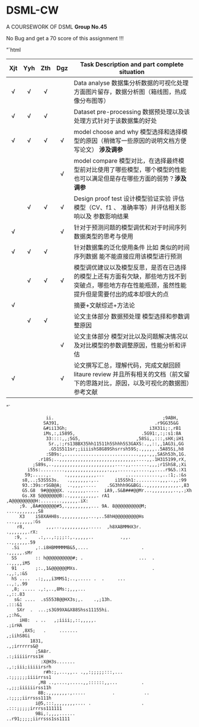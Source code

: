 # DSML-CW
A COURSEWORK OF DSML   **Group No.45**

No Bug  and get a 70 score of this assignment !!!

“`html

| Xjt  | Yyh  | Zth  | Dgz  | Task Description and part complete situation                 |
| :--: | :--: | :--: | :--: | ------------------------------------------------------------ |
|  √   |  √   |  √   |      | Data analyse 数据集分析数据的可视化处理方面图片留存，数据分析图（箱线图，热成像分布图等） |
|  √   |  √   |  √   |      | Dataset pre-processing 数据预处理以及该处理方式针对于该数据集的好处 |
|  √   |  √   |  √   |  √   | model choose and why 模型选择和选择模型的原因（稍微写一些原因的说明文档方便写论文） **涉及调参** |
|      |      |      |  √   | model compare 模型对比，在选择最终模型前对比使用了哪些模型，哪个模型的性能也可以满足但是存在哪些方面的弱势？**涉及调参** |
|      |  √   |  √   |  √   | Design proof  test 设计模型验证实验 评估模型（CV、f1 、 准确率等）并评估相关影响以及 参数影响结果 |
|  √   |      |      |  √   | 针对于预测问题的模型调优和对于时间序列数据类型的思考与使用   |
|  √   |  √   |  √   |      | 针对数据集的泛化使用条件  比如 类似的时间序列数据 能不能直接应用该模型进行预测 |
|      |  √   |  √   |  √   | 模型调优建议以及模型反思，是否在已选择的模型上还有方面有欠缺，那些地方找不到突破点，哪些地方存在性能瓶颈，虽然性能提升但是需要付出的成本却很大的点 |
|  √   |      |      |      | 摘要+文献综述+方法论                                         |
|      |  √   |  √   |      | 论文主体部分  数据预处理 模型选择和参数调整原因              |
|      |      |      |  √   | 论文主体部分  模型对比以及问题解决情况以及对比模型的参数调整原因，性能分析和评估 |
|  √   |      |      |  √   | 论文撰写汇总，理解代码，完成文献回顾litaure review 并且所有相关的文档（前文留下的思路对比，原因，以及可视化的数据图）参考文献 |

“`

                   ii.                                         ;9ABH,          
                  SA391,                                    .r9GG35&G          
                  &#ii13Gh;                               i3X31i;:,rB1         
                  iMs,:,i5895,                         .5G91:,:;:s1:8A         
                   33::::,,;5G5,                     ,58Si,,:::,sHX;iH1        
                    Sr.,:;rs13BBX35hh11511h5Shhh5S3GAXS:.,,::,,1AG3i,GG        
                    .G51S511sr;;iiiishS8G89Shsrrsh59S;.,,,,,..5A85Si,h8        
                   :SB9s:,............................,,,.,,,SASh53h,1G.       
                .r18S;..,,,,,,,,,,,,,,,,,,,,,,,,,,,,,....,,.1H315199,rX,       
              ;S89s,..,,,,,,,,,,,,,,,,,,,,,,,....,,.......,,,;r1ShS8,;Xi       
            i55s:.........,,,,,,,,,,,,,,,,.,,,......,.....,,....r9&5.:X1       
           59;.....,.     .,,,,,,,,,,,...        .............,..:1;.:&s       
          s8,..;53S5S3s.   .,,,,,,,.,..      i15S5h1:.........,,,..,,:99       
          93.:39s:rSGB@A;  ..,,,,.....    .SG3hhh9G&BGi..,,,,,,,,,,,,.,83      
          G5.G8  9#@@@@@X. .,,,,,,.....  iA9,.S&B###@@Mr...,,,,,,,,..,.;Xh     
          Gs.X8 S@@@@@@@B:..,,,,,,,,,,. rA1 ,A@@@@@@@@@H:........,,,,,,.iX:    
         ;9. ,8A#@@@@@@#5,.,,,,,,,,,... 9A. 8@@@@@@@@@@M;    ....,,,,,,,,S8    
         X3    iS8XAHH8s.,,,,,,,,,,...,..58hH@@@@@@@@@Hs       ...,,,,,,,:Gs   
        r8,        ,,,...,,,,,,,,,,.....  ,h8XABMMHX3r.          .,,,,,,,.rX:       
       :9, .    .:,..,:;;;::,.,,,,,..          .,,.               ..,,,,,,.59  
      .Si      ,:.i8HBMMMMMB&5,....                    .            .,,,,,.sMr
      SS       :: h@@@@@@@@@@#; .                     ...  .         ..,,,,iM5
      91  .    ;:.,1&@@@@@@MXs.                            .          .,,:,:&S
      hS ....  .:;,,,i3MMS1;..,..... .  .     ...                     ..,:,.99
      ,8; ..... .,:,..,8Ms:;,,,...                                     .,::.83
       s&: ....  .sS553B@@HX3s;,.    .,;13h.                            .:::&1
        SXr  .  ...;s3G99XA&X88Shss11155hi.                             ,;:h&,
         iH8:  . ..   ,;iiii;,::,,,,,.                                 .;irHA  
          ,8X5;   .     .......                                       ,;iihS8Gi
             1831,                                                 .,;irrrrrs&@
               ;5A8r.                                            .:;iiiiirrss1H
                 :X@H3s.......                                .,:;iii;iiiiirsrh
                  r#h:;,...,,.. .,,:;;;;;:::,...              .:;;;;;;iiiirrss1
                ,M8 ..,....,.....,,::::::,,...         .     .,;;;iiiiiirss11h
                8B;.,,,,,,,.,.....          .           ..   .:;;;;iirrsss111h
               i@5,:::,,,,,,,,.... .                   . .:::;;;;;irrrss111111
               9Bi,:,,,,......                        ..r91;;;;;iirrsss1ss1111

